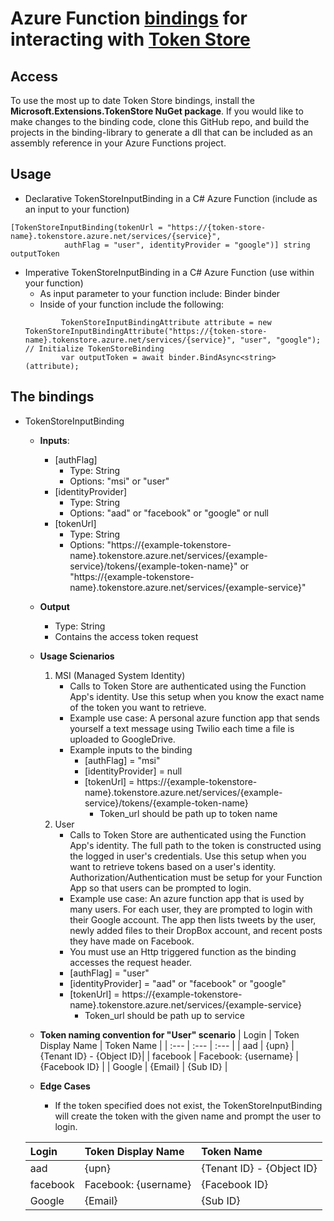 # Azure Function [bindings](https://docs.microsoft.com/en-us/azure/azure-functions/functions-triggers-bindings) for interacting with [Token Store](https://github.com/azure/azure-tokens) 

## Access 
To use the most up to date Token Store bindings, install the **Microsoft.Extensions.TokenStore NuGet package**. If you 
would like to make changes to the binding code, clone this GitHub repo, and build the projects in the binding-library 
to generate a dll that can be included as an assembly reference in your Azure Functions project.  
## Usage 
- Declarative TokenStoreInputBinding in a C# Azure Function (include as an input to your function)
``` 
[TokenStoreInputBinding(tokenUrl = "https://{token-store-name}.tokenstore.azure.net/services/{service}",
            authFlag = "user", identityProvider = "google")] string outputToken
``` 
- Imperative TokenStoreInputBinding in a C# Azure Function (use within your function)
	- As input parameter to your function include: Binder binder
	- Inside of your function include the following:
	``` 
            TokenStoreInputBindingAttribute attribute = new TokenStoreInputBindingAttribute("https://{token-store-name}.tokenstore.azure.net/services/{service}", "user", "google"); // Initialize TokenStoreBinding
            var outputToken = await binder.BindAsync<string>(attribute);
	``` 
## The bindings 
- TokenStoreInputBinding
    - **Inputs**:
        - [authFlag]
			- Type: String 
			- Options: "msi" or "user"
		- [identityProvider] 
			- Type: String 
			- Options: "aad" or "facebook" or "google" or null 
		- [tokenUrl] 
			- Type: String 
			- Options: "https://{example-tokenstore-name}.tokenstore.azure.net/services/{example-service}/tokens/{example-token-name}" or "https://{example-tokenstore-name}.tokenstore.azure.net/services/{example-service}"
    - **Output** 
        - Type: String 
        - Contains the access token request 
    - **Usage Scienarios** 
        1. MSI (Managed System Identity)
			- Calls to Token Store are authenticated using the Function App's identity. Use this setup when you know the exact name of the token you want to retrieve. 
            - Example use case: A personal azure function app that sends yourself a text message using Twilio each time a file is uploaded to GoogleDrive. 
			- Example inputs to the binding 
                - [authFlag] = "msi"
			    - [identityProvider] = null
			    - [tokenUrl] = https://{example-tokenstore-name}.tokenstore.azure.net/services/{example-service}/tokens/{example-token-name} 
				    - Token_url should be path up to token name 
		2. User 
			- Calls to Token Store are authenticated using the Function App's identity. The full path to the token is constructed using the logged in user's credentials. Use this setup when you want to retrieve tokens based on a user's identity. Authorization/Authentication must be setup for your Function App so that users can be prompted to login. 
			- Example use case: An azure function app that is used by many users. For each user, they are prompted to login with their Google account. The app then lists tweets by the user, newly added files to their DropBox account, and recent posts they have made on Facebook. 
			- You must use an Http triggered function as the binding accesses the request header.
			- [authFlag] = "user"
			- [identityProvider] = "aad" or "facebook" or "google"
			- [tokenUrl] = https://{example-tokenstore-name}.tokenstore.azure.net/services/{example-service}
				- Token_url should be path up to service  
	- **Token naming convention for "User" scenario**
		| Login    | Token Display Name   | Token Name               |
		| :---     |   :---               |    :---                  |
		| aad      | {upn}                | {Tenant ID} - {Object ID}|
		| facebook | Facebook: {username} | {Facebook ID}            |
		|  Google  |  {Email}             |  {Sub ID}                |

	- **Edge Cases**
		- If the token specified does not exist, the TokenStoreInputBinding will create the token with the given name and prompt the user to login. 

	| Login | Token Display Name | Token Name |
	| :---      |   :---   |    :--- |
	| aad      | {upn} | {Tenant ID} - {Object ID} |
	| facebook | Facebook: {username} | {Facebook ID} |
	|  Google  |  {Email}  |  {Sub ID}   |
